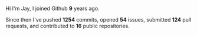 Hi I'm Jay, I joined Github **9** years ago.

Since then I've pushed **1254** commits, opened **54** issues, submitted **124** pull requests, and contributed to **16** public repositories.
